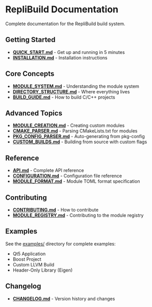 # RepliBuild Documentation

Complete documentation for the RepliBuild build system.

## Getting Started

- **[QUICK_START.md](QUICK_START.md)** - Get up and running in 5 minutes
- **[INSTALLATION.md](INSTALLATION.md)** - Installation instructions

## Core Concepts

- **[MODULE_SYSTEM.md](MODULE_SYSTEM.md)** - Understanding the module system
- **[DIRECTORY_STRUCTURE.md](DIRECTORY_STRUCTURE.md)** - Where everything lives
- **[BUILD_GUIDE.md](BUILD_GUIDE.md)** - How to build C/C++ projects

## Advanced Topics

- **[MODULE_CREATION.md](MODULE_CREATION.md)** - Creating custom modules
- **[CMAKE_PARSER.md](CMAKE_PARSER.md)** - Parsing CMakeLists.txt for modules
- **[PKG_CONFIG_PARSER.md](PKG_CONFIG_PARSER.md)** - Auto-generating from pkg-config
- **[CUSTOM_BUILDS.md](CUSTOM_BUILDS.md)** - Building from source with custom flags

## Reference

- **[API.md](API.md)** - Complete API reference
- **[CONFIGURATION.md](CONFIGURATION.md)** - Configuration file reference
- **[MODULE_FORMAT.md](MODULE_FORMAT.md)** - Module TOML format specification

## Contributing

- **[CONTRIBUTING.md](../CONTRIBUTING.md)** - How to contribute
- **[MODULE_REGISTRY.md](MODULE_REGISTRY.md)** - Contributing to the module registry

## Examples

See the [examples/](../examples/) directory for complete examples:
- Qt5 Application
- Boost Project
- Custom LLVM Build
- Header-Only Library (Eigen)

## Changelog

- **[CHANGELOG.md](../CHANGELOG.md)** - Version history and changes

